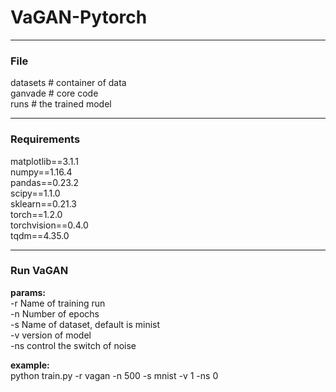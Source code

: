 # VaGAN-Pytorch
---

### File
datasets  # container of data  
ganvade # core code  
runs # the trained model   

---
### Requirements
matplotlib==3.1.1  
numpy==1.16.4  
pandas==0.23.2  
scipy==1.1.0  
sklearn==0.21.3  
torch==1.2.0  
torchvision==0.4.0   
tqdm==4.35.0  

---
### Run VaGAN
__params:__  
-r Name of training run  
-n Number of epochs  
-s Name of dataset, default is minist  
-v version of model  
-ns control the switch of noise  

__example:__  
python train.py -r vagan -n 500 -s mnist -v 1 -ns 0  


